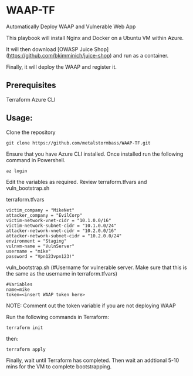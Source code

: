 # WAAP-TF
Automatically Deploy WAAP and Vulnerable Web App


This playbook will install Nginx and Docker on a Ubuntu VM within Azure. 

It will then download [OWASP Juice Shop] (https://github.com/bkimminich/juice-shop) and run as a container.

Finally, it will deploy the WAAP and register it.


## Prerequisites

Terraform
Azure CLI

## Usage:

Clone the repository

```hcl
git clone https://github.com/metalstormbass/WAAP-TF.git
```

Ensure that you have Azure CLI installed. Once installed run the following command in Powershell.

```hcl
az login
```

Edit the variables as required. Review terraform.tfvars and vuln_bootstrap.sh

terraform.tfvars

```hcl
victim_company = "MikeNet"
attacker_company = "EvilCorp"
victim-network-vnet-cidr = "10.1.0.0/16"
victim-network-subnet-cidr = "10.1.0.0/24"
attacker-network-vnet-cidr = "10.2.0.0/16"
attacker-network-subnet-cidr = "10.2.0.0/24"
environment = "Staging"
vulnvm-name = "VulnServer"
username = "mike" 
password = "Vpn123vpn123!"
```

vuln_bootstrap.sh (#Username for vulnerable server. Make sure that this is the same as the username in terraform.tfvars)

```hcl
#Variables
name=mike 
token=<insert WAAP token here>
```

NOTE: Comment out the token variable if you are not deploying WAAP

Run the following commands in Terraform:

```hcl
terraform init
```

then:

```hcl
terraform apply
```

Finally, wait until Terraform has completed. Then wait an addtional 5-10 mins for the VM to complete bootstrapping.

